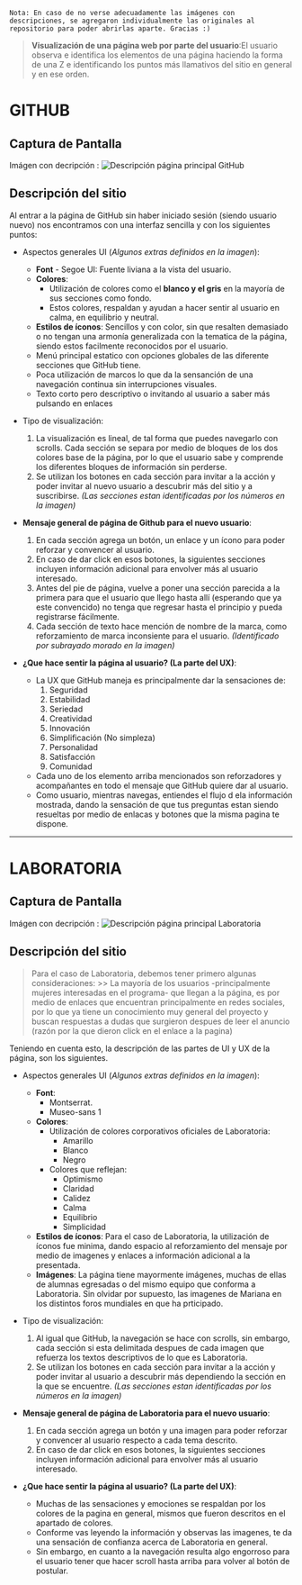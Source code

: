 `Nota: En caso de no verse adecuadamente las imágenes con descripciones, se agregaron individualmente las originales al repositorio para poder abrirlas aparte. Gracias :)`
 
>__Visualización de una página web por parte del usuario__:El usuario observa e identifica los elementos de una página haciendo la forma de una Z e identificando los puntos más llamativos del sitio en general y en ese orden.

# GITHUB #

## Captura de Pantalla

Imágen con decripción : ![Descripción página principal GitHub](http://thumbs.subefotos.com/719e47f96787bdd5b828050e6da5ae70o.jpg)


## Descripción del sitio ## 

Al entrar a la página de GitHub sin haber iniciado sesión (siendo usuario nuevo) nos encontramos con una interfaz sencilla y con los siguientes puntos:

*  Aspectos generales UI (_Algunos extras definidos en la imagen_):
    * __Font__ - Segoe UI: Fuente liviana a la vista del usuario.
    * __Colores__: 
        * Utilización de colores como el __blanco y el gris__ en la mayoría de sus secciones como fondo. 
        * Estos colores, respaldan y ayudan a hacer sentir al usuario en calma, en equilibrio y neutral.
    * __Estilos de íconos__: Sencillos y con color, sin que resalten demasiado o no tengan una armonía generalizada con la tematica de la página, siendo estos facilmente reconocidos por el usuario.
    * Menú principal estatico con opciones globales de las diferente secciones que GitHub tiene.
    * Poca utilización de marcos lo que da la sensanción de una navegación continua sin interrupciones visuales.
    * Texto corto pero descriptivo o invitando al usuario a saber más pulsando en enlaces


* Tipo de visualización: 
    1. La visualización es lineal, de tal forma que puedes navegarlo con scrolls. Cada sección se separa por medio de bloques de los dos colores base de la página, por lo que el usuario sabe y comprende los diferentes bloques de información sin perderse.
    2.  Se utilizan los botones en cada sección para invitar a la acción y poder invitar al nuevo usuario a descubrir más del sitio y a suscribirse. _(Las secciones estan identificadas por los números en la imagen)_
* __Mensaje general de página de Github para el nuevo usuario__:
    1. En cada sección agrega un botón, un enlace y un ícono para poder reforzar y convencer al usuario.
    2. En caso de dar click en esos botones, la siguientes secciones incluyen información adicional para envolver más al usuario interesado.
    3. Antes del pie de página, vuelve a poner una sección parecida a la primera para que el usuario que llego hasta allí (esperando que ya este convencido) no tenga que regresar hasta el principio y pueda registrarse fácilmente.
    4. Cada sección de texto hace mención de nombre de la marca, como reforzamiento de marca inconsiente para el usuario. _(Identificado por subrayado morado en la imagen)_

* __¿Que hace sentir la página al usuario? (La parte del UX)__:
    * La UX que GitHub maneja es principalmente dar la sensaciones de:
        1. Seguridad
        2. Estabilidad
        3. Seriedad
        4. Creatividad
        5. Innovación
        6. Simplificación (No simpleza)
        7. Personalidad
        8. Satisfacción
        9. Comunidad
    * Cada uno de los elemento arriba mencionados son reforzadores y acompañantes en todo el mensaje que GitHub quiere dar al usuario.
    * Como usuario, mientras navegas, entiendes el flujo d ela información mostrada, dando la sensación de que tus preguntas estan siendo resueltas por medio de enlacas y botones que la misma pagina te dispone.

----

# LABORATORIA #

## Captura de Pantalla

Imágen con decripción : ![Descripción página principal Laboratoria](http://thumbs.subefotos.com/21f862ca7f4ca1bef12cc00e4f246c2co.jpg)


## Descripción del sitio ## 

>Para el caso de Laboratoria, debemos tener primero algunas consideraciones:
    >> La mayoría de los usuarios -principalmente mujeres interesadas en el programa- que llegan a la página, es por medio de enlaces que encuentran principalmente en redes sociales, por lo que ya tiene un conocimiento muy general del proyecto y buscan respuestas a dudas que surgieron despues de leer el anuncio (razón por la que dieron click en el enlace a la pagina)

    
Teniendo en cuenta esto, la descripción de las partes de UI y UX de la página, son los siguientes.


*  Aspectos generales UI (_Algunos extras definidos en la imagen_):
    * __Font__: 
        * Montserrat.
        * Museo-sans 1
    * __Colores__: 
        * Utilización de colores corporativos oficiales de Laboratoria:
            * Amarillo
            * Blanco
            * Negro
        * Colores que reflejan:
            * Optimismo
            * Claridad
            * Calidez
            * Calma
            * Equilibrio
            * Simplicidad
    * __Estilos de íconos__: Para el caso de Laboratoria, la utilización de íconos fue minima, dando espacio al reforzamiento del mensaje por medio de imagenes y enlaces a información adicional a la presentada.
    * __Imágenes__: La página tiene mayormente imágenes, muchas de ellas de alumnas egresadas o del mismo equipo que conforma a Laboratoria. Sin olvidar por supuesto, las imagenes de Mariana en los distintos foros mundiales en que ha prticipado.


* Tipo de visualización: 
    1. Al igual que GitHub, la navegación se hace con scrolls, sin embargo, cada sección si esta delimitada despues de cada imagen que refuerza los textos descriptivos de lo que es Laboratoria.
    2.  Se utilizan los botones en cada sección para invitar a la acción y poder invitar al usuario a descubrir más dependiendo la sección en la que se encuentre. _(Las secciones estan identificadas por los números en la imagen)_

* __Mensaje general de página de Laboratoria para el nuevo usuario__:
    1. En cada sección agrega un botón y una imagen para poder reforzar y convencer al usuario respecto a cada tema descrito.
    2. En caso de dar click en esos botones, la siguientes secciones incluyen información adicional para envolver más al usuario interesado.

* __¿Que hace sentir la página al usuario? (La parte del UX)__:
    * Muchas de las sensaciones y emociones se respaldan por los colores de la pagina en general, mismos que fueron descritos en el apartado de colores.
    * Conforme vas leyendo la información y observas las imagenes, te da una sensación de confianza acerca de Laboratoria en general.
    * Sin embargo, en cuanto a la navegación resulta algo engorroso para el usuario tener que hacer scroll hasta arriba para volver al botón de postular.
